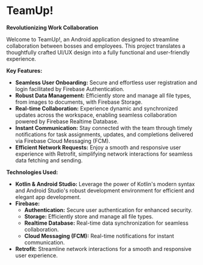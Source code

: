 # TeamUp!

**Revolutionizing Work Collaboration**

Welcome to TeamUp!, an Android application designed to streamline collaboration between bosses and employees. This project translates a thoughtfully crafted UI/UX design into a fully functional and user-friendly experience.

**Key Features:**

* **Seamless User Onboarding:** Secure and effortless user registration and login facilitated by Firebase Authentication.
* **Robust Data Management:** Efficiently store and manage all file types, from images to documents, with Firebase Storage.
* **Real-time Collaboration:** Experience dynamic and synchronized updates across the workspace, enabling seamless collaboration powered by Firebase Realtime Database.
* **Instant Communication:** Stay connected with the team through timely notifications for task assignments, updates, and completions delivered via Firebase Cloud Messaging (FCM).
* **Efficient Network Requests:** Enjoy a smooth and responsive user experience with Retrofit, simplifying network interactions for seamless data fetching and sending.

**Technologies Used:**

* **Kotlin & Android Studio:** Leverage the power of Kotlin's modern syntax and Android Studio's robust development environment for efficient and elegant app development.
* **Firebase:** 
    * **Authentication:** Secure user authentication for enhanced security.
    * **Storage:** Efficiently store and manage all file types.
    * **Realtime Database:** Real-time data synchronization for seamless collaboration.
    * **Cloud Messaging (FCM):** Real-time notifications for instant communication.
* **Retrofit:** Streamline network interactions for a smooth and responsive user experience.

